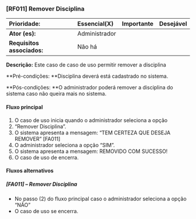 ### **\[RF011\] Remover Disciplina**

| **Prioridade:** | Essencial\(X\) | Importante | Desejável |
| :--- | :--- | :--- | :--- |
| **Ator \(es\):** | Administrador |  |  |
| **Requisitos associados:** | Não há |  |  |

**Descrição:** Este caso de caso de uso permitir remover a disciplina

**Pré-condições: **Disciplina deverá está cadastrado no sistema.

**Pós-condições: **O administrador poderá remover a disciplina do sistema caso não queira mais no sistema.

#### Fluxo principal

1. O caso de uso inicia quando o administrador seleciona a opção
2. “Remover Disciplina”.
3. O sistema apresenta a mensagem: “TEM CERTEZA QUE DESEJA REMOVER” \[FA011\]
4. O administrador seleciona a opção “SIM”.
5. O sistema apresenta a mensagem: REMOVIDO COM SUCESSO!
6. O caso de uso de encerra.

#### Fluxos alternativos

##### \[FA011\] – Remover Disciplina

* No passo \(2\) do fluxo principal caso o administrador seleciona a opção “NÃO”
* O caso de uso se encerra.



